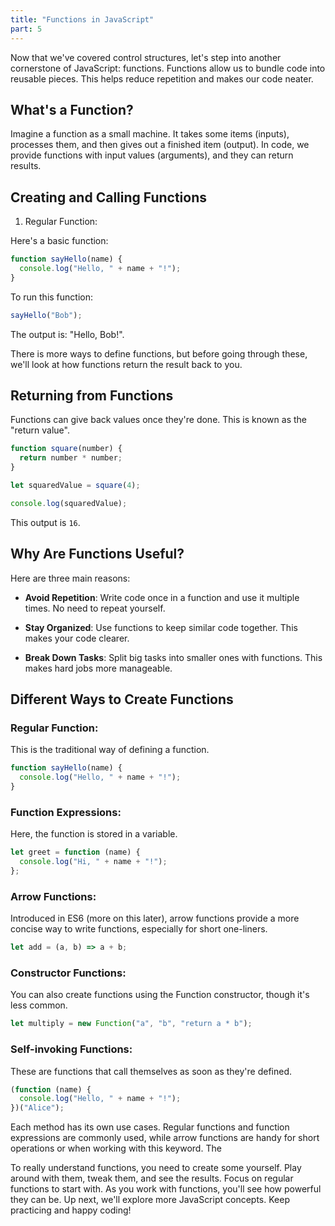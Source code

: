 ```yaml
---
title: "Functions in JavaScript"
part: 5
---
```


Now that we've covered control structures, let's step into another cornerstone
of JavaScript: functions. Functions allow us to bundle code into reusable
pieces. This helps reduce repetition and makes our code neater.

## What's a Function?

Imagine a function as a small machine. It takes some items (inputs), processes
them, and then gives out a finished item (output). In code, we provide functions
with input values (arguments), and they can return results.

## Creating and Calling Functions

1. Regular Function:

Here's a basic function:

```javascript
function sayHello(name) {
  console.log("Hello, " + name + "!");
}
```

To run this function:

```javascript
sayHello("Bob");
```

The output is: "Hello, Bob!".

There is more ways to define functions, but before going through these, we'll
look at how functions return the result back to you.

## Returning from Functions

Functions can give back values once they're done. This is known as the "return
value".

```javascript
function square(number) {
  return number * number;
}

let squaredValue = square(4);

console.log(squaredValue);
```

This output is `16`.

## Why Are Functions Useful?

Here are three main reasons:

- **Avoid Repetition**: Write code once in a function and use it multiple times.
  No need to repeat yourself.

- **Stay Organized**: Use functions to keep similar code together. This makes
  your code clearer.

- **Break Down Tasks**: Split big tasks into smaller ones with functions. This
  makes hard jobs more manageable.

## Different Ways to Create Functions

### Regular Function:

This is the traditional way of defining a function.

```javascript
function sayHello(name) {
  console.log("Hello, " + name + "!");
}
```

### Function Expressions:

Here, the function is stored in a variable.

```javascript
let greet = function (name) {
  console.log("Hi, " + name + "!");
};
```

### Arrow Functions:

Introduced in ES6 (more on this later), arrow functions provide a more concise
way to write functions, especially for short one-liners.

```javascript
let add = (a, b) => a + b;
```

### Constructor Functions:

You can also create functions using the Function constructor, though it's less
common.

```javascript
let multiply = new Function("a", "b", "return a * b");
```

### Self-invoking Functions:

These are functions that call themselves as soon as they're defined.

```javascript
(function (name) {
  console.log("Hello, " + name + "!");
})("Alice");
```

Each method has its own use cases. Regular functions and function expressions
are commonly used, while arrow functions are handy for short operations or when
working with this keyword. The

To really understand functions, you need to create some yourself. Play around
with them, tweak them, and see the results. Focus on regular functions to start
with. As you work with functions, you'll see how powerful they can be. Up next,
we'll explore more JavaScript concepts. Keep practicing and happy coding!
